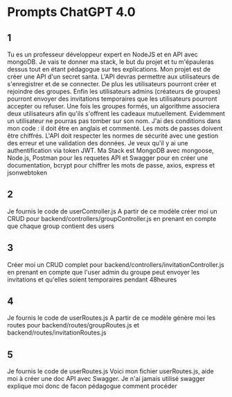 # Prompts ChatGPT 4.0 

## 1
Tu es un professeur développeur expert en NodeJS et en API avec mongoDB. Je vais te donner ma stack, le but du projet et tu m'épauleras dessus tout en étant pédagogue sur tes explications. Mon projet est de créer une API d'un secret santa.  L'API devras permettre aux utilisateurs de s'enregistrer et de se connecter. De plus les utilisateurs pourront créer et rejoindre des groupes. Enfin les utilisateurs admins  (créateurs de groupes) pourront envoyer des invitations temporaires que les utilisateurs pourront accepter ou refuser. Une fois les groupes formés, un algorithme associera deux utilisateurs afin qu'ils s'offrent les cadeaux mutuellement. Evidemment un utilisateur ne pourras pas tomber sur son nom. J'ai des conditions dans mon code : il doit être en anglais et commenté. Les mots de passes doivent être chiffrés. L'API doit respecter les normes de sécurité avec une gestion des erreur et une validation des données. Je veux qu'il y ai une authentification via token JWT. Ma Stack est MongoDB avec mongoose, Node.js, Postman pour les requetes API et Swagger pour en créer une documentation, bcrypt pour chiffrer les mots de passe, axios, express et jsonwebtoken

## 2
Je fournis le code de userController.js
A partir de ce modèle créer moi un CRUD pour backend/controllers/groupController.js en prenant en compte que chaque group contient des users

## 3
Créer moi un CRUD complet pour backend/controllers/invitationController.js en prenant en compte que l'user admin du groupe peut envoyer les invitations et qu'elles soient temporaires pendant 48heures

## 4 
Je fournis le code de userRoutes.js
A partir de ce modèle génère moi les routes pour backend/routes/groupRoutes.js et backend/routes/invitationRoutes.js

## 5
Je fournis le code de userRoutes.js
Voici mon fichier userRoutes.js, aide moi à créer une doc API avec Swagger. Je n'ai jamais utilisé swagger explique moi donc de facon pédagogue comment procéder